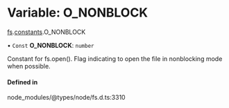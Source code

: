 # Variable: O\_NONBLOCK

[fs](../modules/fs.md).[constants](../modules/fs.constants.md).O_NONBLOCK

• `Const` **O\_NONBLOCK**: `number`

Constant for fs.open(). Flag indicating to open the file in nonblocking mode when possible.

#### Defined in

node_modules/@types/node/fs.d.ts:3310
